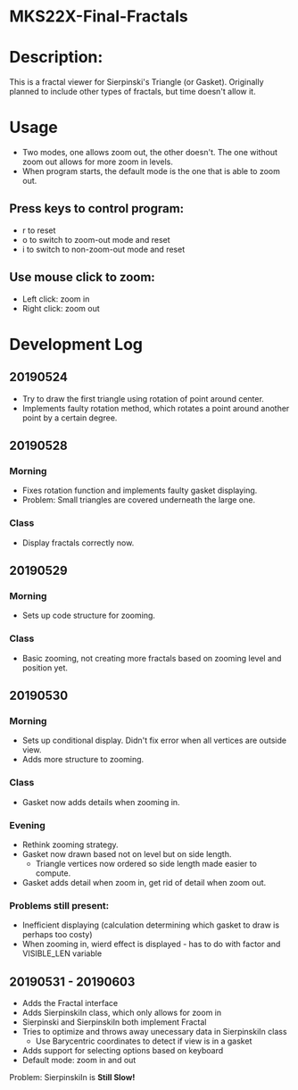 # MKS22X-Final-Fractals

# Description: 
This is a fractal viewer for Sierpinski's Triangle (or Gasket). Originally planned to include other types of fractals, but time doesn't allow it.

# Usage
- Two modes, one allows zoom out, the other doesn't. The one without zoom out allows for more zoom in levels.
- When program starts, the default mode is the one that is able to zoom out.

## Press keys to control program:

- r to reset
- o to switch to zoom-out mode and reset
- i to switch to non-zoom-out mode and reset

## Use mouse click to zoom:

- Left click: zoom in
- Right click: zoom out

# Development Log
## 20190524
- Try to draw the first triangle using rotation of point around center.
- Implements faulty rotation method, which rotates a point around another point by a certain degree.

## 20190528
### Morning
- Fixes rotation function and implements faulty gasket displaying.
- Problem: Small triangles are covered underneath the large one.

### Class
- Display fractals correctly now.

## 20190529
### Morning
- Sets up code structure for zooming.

### Class
- Basic zooming, not creating more fractals based on zooming level and position yet.

## 20190530
### Morning
- Sets up conditional display. Didn't fix error when all vertices are outside view.
- Adds more structure to zooming.

### Class
- Gasket now adds details when zooming in.

### Evening
- Rethink zooming strategy.
- Gasket now drawn based not on level but on side length.
  - Triangle vertices now ordered so side length made easier to compute.
- Gasket adds detail when zoom in, get rid of detail when zoom out.

### Problems still present:
- Inefficient displaying (calculation determining which gasket to draw is perhaps too costy)
- When zooming in, wierd effect is displayed - has to do with factor and VISIBLE_LEN variable

## 20190531 - 20190603
- Adds the Fractal interface
- Adds SierpinskiIn class, which only allows for zoom in
- Sierpinski and SierpinskiIn both implement Fractal
- Tries to optimize and throws away unecessary data in SierpinskiIn class
  - Use Barycentric coordinates to detect if view is in a gasket
- Adds support for selecting options based on keyboard
- Default mode: zoom in and out

Problem: SierpinskiIn is __Still Slow!__
